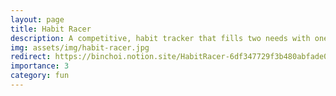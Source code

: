 ```yaml
---
layout: page
title: Habit Racer
description: A competitive, habit tracker that fills two needs with one deed.
img: assets/img/habit-racer.jpg
redirect: https://binchoi.notion.site/HabitRacer-6df347729f3b480abfade084a453853c
importance: 3
category: fun
---
```

